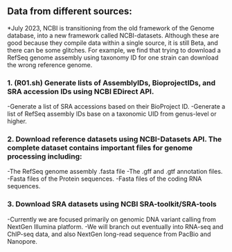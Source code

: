 ## Data from different sources:
*July 2023, NCBI is transitioning from the old framework of the Genome database, into a new framework called NCBI-datasets.
Although these are good because they compile data within a single source, it is still Beta, and there can be some glitches.
For example, we find that trying to download a RefSeq genome assembly using taxonomy ID for one strain can download the wrong reference genome.

### 1. (R01.sh) Generate lists of AssemblyIDs, BioprojectIDs, and SRA accession IDs using NCBI EDirect API.  
  -Generate a list of SRA accessions based on their BioProject ID.
  -Generate a list of RefSeq assembly IDs base on a taxonomic UID from genus-level or higher.

### 2. Download reference datasets using NCBI-Datasets API.  The complete dataset contains important files for genome processing including:
  -The RefSeq genome assembly .fasta file
  -The .gff and .gtf annotation files.
  -Fasta files of the Protein sequences.
  -Fasta files of the coding RNA sequences.

### 3. Download SRA datasets using NCBI SRA-toolkit/SRA-tools
  -Currently we are focused primarily on genomic DNA variant calling from NextGen Illumina platform.
  -We will branch out eventually into RNA-seq and ChIP-seq data, and also NextGen long-read sequence from PacBio and Nanopore.


